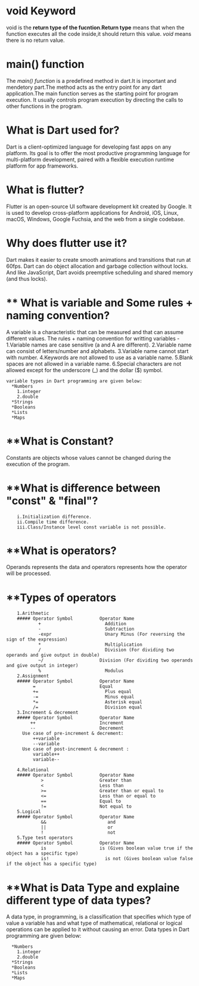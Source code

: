 # **void Keyword**
void is the **return type of the fucntion**.**Return type** means that when the function executes all the code inside,it should return this value. _void_ means there is no return value.

# **main() function**
The _main() function_ is a predefined method in dart.It is important and mendetory part.The method acts as the entry point for any dart application.The main function serves as the starting point for program execution. It usually controls program execution by directing the calls to other functions in the program.

# **What is Dart used for?**
  Dart is a client-optimized language for developing fast apps on any platform. Its goal is to offer the most productive programming language for multi-platform development, paired with a flexible execution runtime platform for app frameworks.

# **What is flutter?**
  Flutter is an open-source UI software development kit created by Google. It is used to develop cross-platform applications for Android, iOS, Linux, macOS, Windows, Google Fuchsia, and the web from a single codebase.

# **Why does flutter use it?**
  Dart makes it easier to create smooth animations and transitions that run at 60fps. Dart can do object allocation and garbage collection without locks. And like JavaScript, Dart avoids preemptive scheduling and shared memory (and thus locks).

# ** What is variable and Some rules + naming convention?
  A variable is a characteristic that can be measured and that can assume different values.
  The rules + naming convention for writting variables -
      1.Variable names are case sensitive (a and A are different).
      2.Variable name can consist of letters/number and alphabets.
      3.Variable name cannot start with number.
      4.Keywords are not allowed to use as a variable name.
      5.Blank spaces are not allowed in a variable name.
      6.Special characters are not allowed except for the underscore (_) and the dollar ($) symbol.
      
    variable types in Dart programming are given below:
      *Numbers
        1.integer
        2.double
      *Strings
      *Booleans
      *Lists
      *Maps

# **What is Constant?
  Constants are objects whose values cannot be changed during the execution of the program.

# **What is difference between "const" & "final"?
        i.Initialization difference.
        ii.Compile time difference.
        iii.Class/Instance level const variable is not possible.

# **What is operators?
  Operands represents the data and operators represents how the operator will be processed.

# **Types of operators
        1.Arithmetic
        ##### Operator Symbol	       Operator Name
                +	                     Addition
                -	                     Subtraction
                -expr	                 Unary Minus (For reversing the  sign of the expression)
                *	                     Multiplication 
                /	                     Division (For dividing two operands and give output in double)
                ~/	                   Division (For dividing two operands and give output in integer)
                %	                     Modulus
        2.Assignment
        ##### Operator Symbol	       Operator Name
              =	                       Equal
              +=	                     Plus equal
              -=	                     Minus equal
              *=	                     Asterisk equal
              /=	                     Division equal
        3.Increment & decrement
        ##### Operator Symbol	       Operator Name
             ++	                       Increment
             --	                       Decrement
          Use case of pre-increment & decrement:
              ++variable
              --variable
          Use case of post-increment & decrement :
              variable++
              variable--
          
        4.Relational
        ##### Operator Symbol	       Operator Name
                 >	                   Greater than
                 <	                   Less than
                 >=	                   Greater than or equal to
                 <=	                   Less than or equal to
                 ==	                   Equal to
                 !=	                   Not equal to
        5.Logical
        ##### Operator Symbol	       Operator Name
                 &&	                      and
                 ||	                      or
                 !	                      not
        5.Type test operators
        ##### Operator Symbol	       Operator Name
                 is	                   is (Gives boolean value true if the object has a specific type)
                 is!	                 is not (Gives boolean value false if the object has a specific type)

# **What is Data Type and explaine different type of data types?
  A data type, in programming, is a classification that specifies which type of value a variable has and what type of mathematical, relational or logical operations can be applied to it without causing an error.
  Data types in Dart programming are given below:

      *Numbers
        1.integer
        2.double
      *Strings
      *Booleans
      *Lists
      *Maps